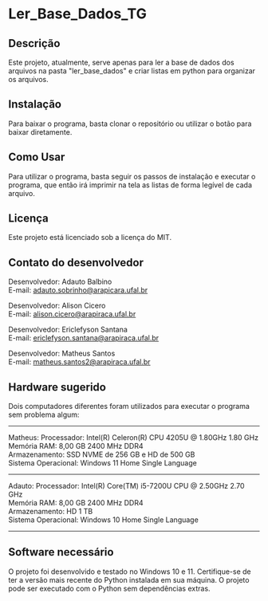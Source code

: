 # Ler_Base_Dados_TG

## Descrição

Este projeto, atualmente, serve apenas para ler a base de dados dos arquivos na pasta "ler_base_dados" e criar listas em python para organizar os arquivos.

## Instalação

Para baixar o programa, basta clonar o repositório ou utilizar o botão para baixar diretamente.

## Como Usar

Para utilizar o programa, basta seguir os passos de instalação e executar o programa, que então irá imprimir na tela as listas de forma legível de cada arquivo.

## Licença

Este projeto está licenciado sob a licença do MIT.

## Contato do desenvolvedor

Desenvolvedor: Adauto Balbino  
E-mail: adauto.sobrinho@arapicara.ufal.br  

Desenvolvedor: Alison Cicero  
E-mail: alison.cicero@arapiraca.ufal.br 

Desenvolvedor: Ericlefyson Santana  
E-mail: ericlefyson.santana@arapiraca.ufal.br  

Desenvolvedor: Matheus Santos  
E-mail: matheus.santos2@arapiraca.ufal.br  

## Hardware sugerido

Dois computadores diferentes foram utilizados para executar o programa sem problema algum:
***
Matheus:
Processador: Intel(R) Celeron(R) CPU 4205U @ 1.80GHz   1.80 GHz  
Memória RAM: 8,00 GB 2400 MHz DDR4  
Armazenamento: SSD NVME de 256 GB  e HD  de 500 GB  
Sistema Operacional: Windows 11 Home Single Language  
***
Adauto:
Processador: Intel(R) Core(TM) i5-7200U CPU @ 2.50GHz   2.70 GHz  
Memória RAM: 8,00 GB 2400 MHz DDR4  
Armazenamento: HD 1 TB  
Sistema Operacional: Windows 10 Home Single Language  
***
## Software necessário

O projeto foi desenvolvido e testado no Windows 10 e 11. Certifique-se de ter a versão mais recente do Python instalada em sua máquina. O projeto pode ser executado com o Python sem dependências extras.
